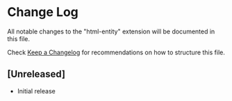 # Change Log

All notable changes to the "html-entity" extension will be documented in this file.

Check [Keep a Changelog](http://keepachangelog.com/) for recommendations on how to structure this file.

## [Unreleased]

- Initial release